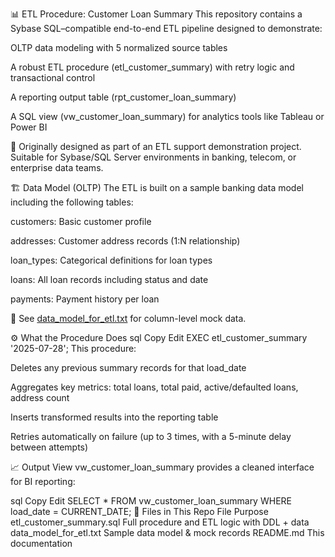 📊 ETL Procedure: Customer Loan Summary
This repository contains a Sybase SQL–compatible end-to-end ETL pipeline designed to demonstrate:

OLTP data modeling with 5 normalized source tables

A robust ETL procedure (etl_customer_summary) with retry logic and transactional control

A reporting output table (rpt_customer_loan_summary)

A SQL view (vw_customer_loan_summary) for analytics tools like Tableau or Power BI

💼 Originally designed as part of an ETL support demonstration project. Suitable for Sybase/SQL Server environments in banking, telecom, or enterprise data teams.


🏗️ Data Model (OLTP)
The ETL is built on a sample banking data model including the following tables:

customers: Basic customer profile

addresses: Customer address records (1:N relationship)

loan_types: Categorical definitions for loan types

loans: All loan records including status and date

payments: Payment history per loan

📎 See [data_model_for_etl.txt](./data_model_for_etl.txt) for column-level mock data.


⚙️ What the Procedure Does
sql
Copy
Edit
EXEC etl_customer_summary '2025-07-28';
This procedure:

Deletes any previous summary records for that load_date

Aggregates key metrics: total loans, total paid, active/defaulted loans, address count

Inserts transformed results into the reporting table

Retries automatically on failure (up to 3 times, with a 5-minute delay between attempts)

📈 Output View
vw_customer_loan_summary provides a cleaned interface for BI reporting:

sql
Copy
Edit
SELECT * FROM vw_customer_loan_summary WHERE load_date = CURRENT_DATE;
📁 Files in This Repo
File	Purpose
etl_customer_summary.sql	Full procedure and ETL logic with DDL + data
data_model_for_etl.txt Sample data model & mock records
README.md	This documentation
